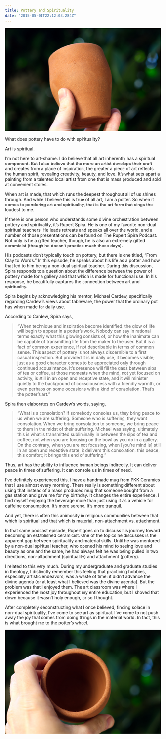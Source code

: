 ```yaml
---
title: Pottery and Spirituality
date: "2015-05-01T22:12:03.284Z"
---
```


![A hand holding an unfired mug.](./pottery-spirituality-blog-1.jpg)

What does pottery have to do with spirituality?

Art is spiritual.

I’m not here to art-shame. I do believe that all art inherently has a spiritual component. But I also believe that the more an artist develops their craft and creates from a place of inspiration, the greater a piece of art reflects the human spirit, revealing creativity, beauty, and love. It’s what sets apart a painting from a talented local artist from one that is mass produced and sold at convenient stores.

When art is made, that which runs the deepest throughout all of us shines through. And while I believe this is true of all art, I am a potter. So when it comes to pondering art and spirituality, that is the art form that sings the loudest to me.

If there is one person who understands some divine orchestration between pottery and spirituality, it’s Rupert Spira. He is one of my favorite non-dual spiritual teachers. He leads retreats and speaks all over the world, and a number of those presentations can be found on The Rupert Spira Podcast. Not only is he a gifted teacher, though, he is also an extremely gifted ceramicist (though he doesn’t practice much these days).

His podcasts don’t typically touch on pottery, but there is one titled, “From Clay to Words.” In this episode, he speaks about his life as a potter and how that led to him being a non-dual spiritual teacher. During this discussion, Spira responds to a question about the difference between the power of pottery made for a gallery and that which is made for functional use. In his response, he beautifully captures the connection between art and spirituality.

Spira begins by acknowledging his mentor, Michael Cardew, specifically regarding Cardew’s views about tableware, the power that the ordinary pot has when made for daily use.

According to Cardew, Spira says,

> “When technique and inspiration become identified, the glow of life will begin to appear in a potter’s work. Nobody can say in rational terms exactly what this glowing consists of, or how the inanimate can be capable of transmitting life from the maker to the user. But it is a fact of common experience, if not describable in terms of common sense. This aspect of pottery is not always discernible to a first casual inspection. But provided it is in daily use, it becomes visible; just as a good character comes to be appreciated only through continued acquaintance. It’s presence will fill the gaps between sips of tea or coffee, at those moments when the mind, not yet focused on activity, is still in an open and receptive state, and it will minister quietly to the background of consciousness with a friendly warmth, or even perhaps on some occasions with a kind of consolation. That’s the potter’s art.”

Spira then elaborates on Cardew’s words, saying,

> “What is a consolation? If somebody consoles us, they bring peace to us when we are suffering. Someone who is suffering, they want consolation. When we bring consolation to someone, we bring peace to them in the midst of their suffering. Michael was saying, ultimately this is what is transmitted subliminally in between the sips of tea and coffee, not when you are focusing on the bowl as you do in a gallery. On the contrary, when you are not focusing, when [you’re mind is] still in an open and receptive state, it delivers this consolation, this peace, this comfort; it brings this end of suffering.”

Thus, art has the ability to influence human beings indirectly. It can deliver peace in times of suffering. It can console us in times of need.

I’ve definitely experienced this. I have a handmade mug from PKK Ceramics that I use almost every morning. There really is something different about using that instead of a mass produced mug that someone bought from a gas station and gave me for my birthday. It changes the entire experience. I find myself enjoying the beverage more than just using it as a vehicle for caffeine consumption. It’s more serene. It’s more tranquil.

And yet, there is often this animosity in religious communities between that which is spiritual and that which is material, non-attachment vs. attachment.

In that same podcast episode, Rupert goes on to discuss his journey toward becoming an established ceramicist. One of the topics he discusses is the apparent gap between spirituality and material skills. Until he was mentored by a non-dual spiritual teacher, who opened his mind to seeing love and beauty as one and the same, he had always felt he was being pulled in two directions, non-attachment (spirituality) and attachment (pottery).

I related to this very much. During my undergraduate and graduate studies in theology, I distinctly remember this feeling that practicing hobbies, especially artistic endeavors, was a waste of time: it didn’t advance the divine agenda (or at least what I believed was the divine agenda). But the problem was that I enjoyed them. The art classroom was where I experienced the most joy throughout my entire education, but I shoved that down because it wasn’t holy enough, or so I thought.

After completely deconstructing what I once believed, finding solace in non-dual spirituality, I’ve come to see art as spiritual. I’ve come to not push away the joy that comes from doing things in the material world. In fact, this is what brought me to the potter’s wheel.

![A hand holding an unfired mug.](./pottery-spirituality-blog-2.jpg)
